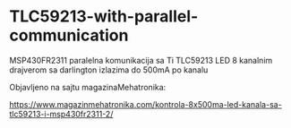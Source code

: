 # TLC59213-with-parallel-communication
MSP430FR2311 paralelna komunikacija sa Ti TLC59213 LED 8 kanalnim drajverom sa darlington izlazima do 500mA po kanalu

Objavljeno na sajtu magazinaMehatronika:

https://www.magazinmehatronika.com/kontrola-8x500ma-led-kanala-sa-tlc59213-i-msp430fr2311-2/
